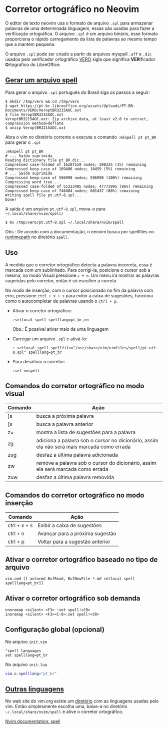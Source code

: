 # Corretor ortográfico no Neovim


O editor de texto neovim usa o formato de arquivo `.spl` para armazenar palavras de uma determinada linguagem, essas são usadas para fazer a verificação ortográfica. O arquivo `.spl` é um arquivo binário, esse formato proporciona o rápido carregamento da lista de palavras ao mesmo tempo que a mantém pequena.

O arquivo `.spl` pode ser criado a partir de arquivos myspell `.aff` e `.dic` usados pelo verificador ortográfico [VERO](https://pt-br.libreoffice.org/projetos/vero/#baixarvero) sigla que significa **VER**ificador **O**rtografico do LibreOffice.


## [Gerar um arquivo spell](https://neovim.io/doc/user/spell.html#spell-mkspell) 

Para gerar o arquivo `.spl` português do Brasil siga os passos a seguir: 


```
$ mkdir /tmp/vero && cd /tmp/vero
$ wget https://pt-br.libreoffice.org/assets/Uploads/PT-BR-Documents/VERO/VeroptBR3215AOC.oxt
$ file VeroptBR3215AOC.oxt
VeroptBR3215AOC.oxt: Zip archive data, at least v2.0 to extract, compression method=deflate
$ unzip VeroptBR3215AOC.oxt
```

Abra o vim no diretório corrente e execute o comando `:mkspell pt pt_BR` para gerar o `.spl`


```
:mkspell pt pt_BR
# ... Saída suprimida
Reading dictionary file pt_BR.dic...
Compressed case-folded of 16207519 nodes; 290324 (1%) remaining             
Compressed keep-case of 189406 nodes; 10459 (5%) remaining                  
# ... Saída suprimida
Compressed keep-case of 596998 nodes; 596998 (100%) remaining
Compressing word tree...
Compressed case-folded of 55323495 nodes; 47773995 (86%) remaining
Compressed keep-case of 746484 nodes; 601437 (80%) remaining
Writing spell file pt.utf-8.spl...
Done!
```


A saída é um arquivo `pt.utf-8.spl`, mova-o para `~/.local/share/nvim/spell/`


```
$ mv /tmp/vero/pt.utf-8.spl ~/.local/share/nvim/spell

```

Obs.: De acordo com a documentação, o neovim busca por spellfiles no [runtimepath](https://neovim.io/doc/user/spell.html#spell-load) no diretório `spell`. 



## Uso 

A medida que o corretor ortográfico detecta a palavra incorreta, essa é marcada com um sublinhado. Para corrigi-la, posicione o cursor sob a mesma, no modo Visual pressione `z + =`. Um menu irá mostrar as palavras sugeridas pelo corretor, então é só escolher a correta.  

No modo de inserção, com o cursor posicionado no fim da palavra com erro, pressione `ctrl + x + s` para exibir a caixa de sugestões, funciona como o autocompletar de palavras usando o `ctrl + p`. 


- Ativar o corretor ortográfico:

    ```vim
    :setlocal spell spelllang=pt_br,en
    ```

    Obs.: É possivel ativar mais de uma linguagem 


- Carregar um arquivo `.spl` e ativá-lo:

    ```vim
    : setlocal spell spellfile="/usr/share/vim/vimfiles/spell/pt.utf-8.spl" spelllang=pt_br 
    ```

- Para desativar o corretor:

    ```vim
    :set nospell
    ```

## Comandos do corretor ortográfico no modo visual


|Comando    |Ação 
|-----------|------
|]s         |busca a próxima palavra
|[s         |busca a palavra anterior
|z=         |mostra a lista de sugestões para a palavra
|zg         |adiciona a palavra sob o cursor no dicionário, assim ela não será mais marcada como errada
|zug        |desfaz a última palavra adicionada
|zw         |remove a palavra sob o cursor do dicionário, assim ela será marcada como errada
|zuw        |desfaz a última palavra removida


## Comandos do corretor ortográfico no modo inserção 


|Comando     |Ação 
|------------|----
|ctrl + x + s| Exibir a caixa de sugestões   
|ctrl + n    |Avançar para a próxima sugestão   
|ctrl + p    |Voltar para a sugestão anterior   



## Ativar o corretor ortográfico baseado no tipo de arquivo

```vim
vim.cmd [[ autocmd BufRead, BufNewFile *.md setlocal spell spelllang=pt_br]]
```


## Ativar o corretor ortográfico sob demanda 


```vim 
nnoremap <silent> <F3> :set spell!<CR>
inoremap <silent> <F3><C-O>:set spell!<CR> 
```


## Configuração global (opcional)

No arquivo `init.vim`

```vim
"spell languages
set spelllang=pt_br
```

No arquivo `init.lua`

```lua
vim.o.spelllang="pt_br"
```


## [Outras linguagens](http://ftp.vim.org/vim/runtime/spell/)

No web site do vim.org existe um [diretório](http://ftp.vim.org/vim/runtime/spell/) com as linguagens usadas pelo vim. Então simplesmente escolha uma, baixe-a no diretório `~/.local/share/nvim/spell` e ative o corretor ortográfico. 

[Nvim documentation: spell](https://neovim.io/doc/user/spell.html)

